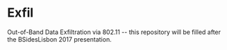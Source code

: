 # Exfil
Out-of-Band Data Exfiltration via 802.11 -- this repository will be filled after the BSidesLisbon 2017 presentation.
